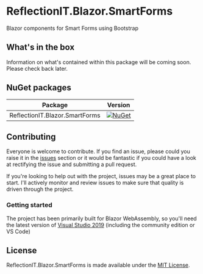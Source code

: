 # ReflectionIT.Blazor.SmartForms
Blazor components for Smart Forms using Bootstrap 

## <a id="features">What's in the box</a>
Information on what's contained within this package will be coming soon. Please check back later.

## NuGet packages

| Package | Version |
| ------ | ------ |
| ReflectionIT.Blazor.SmartForms | [![NuGet](https://img.shields.io/nuget/v/ReflectionIT.Blazor.SmartForms)](https://www.nuget.org/packages/ReflectionIT.Blazor.SmartForms/) |

## <a id="contributing">Contributing</a>
Everyone is welcome to contribute. If you find an issue, please could you raise it in the [issues](https://github.com/sonnemaf/ReflectionIT.Blazor.Paging/issues) section or it would be fantastic if you could have a look at rectifying the issue and submitting a pull request. 

If you're looking to help out with the project, issues may be a great place to start. I'll actively monitor and review issues to make sure that quality is driven through the  project.

### Getting started
The project has been primarily built for Blazor WebAssembly, so you'll need the latest version of [Visual Studio 2019](https://www.visualstudio.com) (including the community edition or VS Code) 

## <a id="license">License</a>
ReflectionIT.Blazor.SmartForms is made available under the [MIT License](LICENSE).
